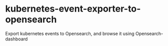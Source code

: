 # kubernetes-event-exporter-to-opensearch


Export kubernetes events to Opensearch, and browse it using Opensearch-dashboard